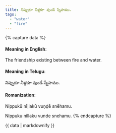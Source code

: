 ```yaml
---
title: నిప్పుకూ నీళ్లకూ వుండే స్నేహము.
tags:
  - "water"
  - "fire"
---
```


{% capture data %}
#### Meaning in English:
The friendship existing between fire and water.

#### Meaning in Telugu:
నిప్పుకూ నీళ్లకూ వుండే స్నేహము.

#### Romanization:
Nippukū nīḷlakū vuṇḍē snēhamu.

Nippuku nillaku vunde snehamu.
{% endcapture %}

{{ data | markdownify }}

